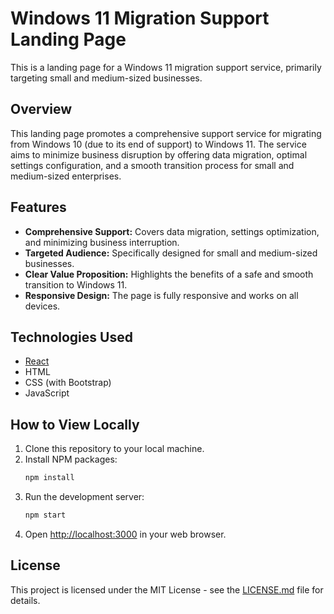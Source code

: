 # Windows 11 Migration Support Landing Page

This is a landing page for a Windows 11 migration support service, primarily targeting small and medium-sized businesses.

## Overview

This landing page promotes a comprehensive support service for migrating from Windows 10 (due to its end of support) to Windows 11. The service aims to minimize business disruption by offering data migration, optimal settings configuration, and a smooth transition process for small and medium-sized enterprises.

## Features

-   **Comprehensive Support:** Covers data migration, settings optimization, and minimizing business interruption.
-   **Targeted Audience:** Specifically designed for small and medium-sized businesses.
-   **Clear Value Proposition:** Highlights the benefits of a safe and smooth transition to Windows 11.
-   **Responsive Design:** The page is fully responsive and works on all devices.

## Technologies Used

-   [React](https://react.dev/)
-   HTML
-   CSS (with Bootstrap)
-   JavaScript

## How to View Locally

1.  Clone this repository to your local machine.
2.  Install NPM packages:
    ```sh
    npm install
    ```
3.  Run the development server:
    ```sh
    npm start
    ```
4.  Open [http://localhost:3000](http://localhost:3000) in your web browser.

## License

This project is licensed under the MIT License - see the [LICENSE.md](LICENSE.md) file for details.
